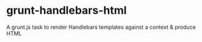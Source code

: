grunt-handlebars-html
=====================

A grunt.js task to render Handlebars templates against a context &amp; produce HTML

